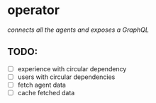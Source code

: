 # operator

_connects all the agents and exposes a GraphQL_

## TODO:
* [ ] experience with circular dependency
* [ ] users with circular dependencies
* [ ] fetch agent data
* [ ] cache fetched data
